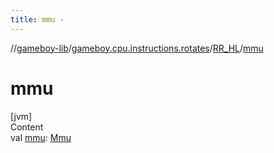 ```yaml
---
title: mmu -
---
```

//[gameboy-lib](../../index.md)/[gameboy.cpu.instructions.rotates](../index.md)/[RR_HL](index.md)/[mmu](mmu.md)



# mmu  
[jvm]  
Content  
val [mmu](mmu.md): [Mmu](../../gameboy.memory/-mmu/index.md)  



